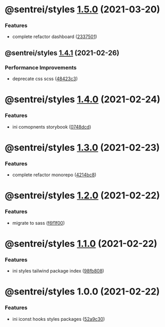# @sentrei/styles [1.5.0](https://github.com/sentrei/sentrei/compare/@sentrei/styles@1.4.1...@sentrei/styles@1.5.0) (2021-03-20)

### Features

- complete refactor dashboard ([2337501](https://github.com/sentrei/sentrei/commit/2337501423d8770572c232c858fac71c0599327c))

## @sentrei/styles [1.4.1](https://github.com/sentrei/sentrei/compare/@sentrei/styles@1.4.0...@sentrei/styles@1.4.1) (2021-02-26)

### Performance Improvements

- deprecate css scss ([48423c3](https://github.com/sentrei/sentrei/commit/48423c3891b32280e5da91e0bf1e044d9f9c7ae8))

# @sentrei/styles [1.4.0](https://github.com/sentrei/sentrei/compare/@sentrei/styles@1.3.0...@sentrei/styles@1.4.0) (2021-02-24)

### Features

- ini comopnents storybook ([0748dcd](https://github.com/sentrei/sentrei/commit/0748dcd5b27552af5a7349b7b538e5e34946daa6))

# @sentrei/styles [1.3.0](https://github.com/sentrei/sentrei/compare/@sentrei/styles@1.2.0...@sentrei/styles@1.3.0) (2021-02-23)

### Features

- complete refactor monorepo ([4214bc8](https://github.com/sentrei/sentrei/commit/4214bc8500527615423801f0a36c16aab0811079))

# @sentrei/styles [1.2.0](https://github.com/sentrei/sentrei/compare/@sentrei/styles@1.1.0...@sentrei/styles@1.2.0) (2021-02-22)

### Features

- migrate to sass ([f6f1f00](https://github.com/sentrei/sentrei/commit/f6f1f00cfe15ba846929b4106ab39a64c726be21))

# @sentrei/styles [1.1.0](https://github.com/sentrei/sentrei/compare/@sentrei/styles@1.0.0...@sentrei/styles@1.1.0) (2021-02-22)

### Features

- ini styles tailwind package index ([98fb808](https://github.com/sentrei/sentrei/commit/98fb808c4baee092990e2fd4fa0eb31965cde604))

# @sentrei/styles 1.0.0 (2021-02-22)

### Features

- ini iconst hooks styles packages ([52a9c30](https://github.com/sentrei/sentrei/commit/52a9c30f8209f8dcb04076a98e82ed55b30b540f))
